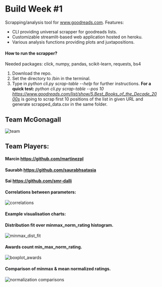 # Build Week #1

Scrapping/analysis tool for www.goodreads.com. Features:

- CLI providing universal scrapper for goodreads lists.
- Customizable streamlit-based web application hosted on heroku.
- Various analysis functions providing plots and juxtapositions.

#### How to run the scrapper?
Needed packages: click, numpy, pandas, scikit-learn, requests, bs4
1. Download the repo.
2. Set the directory to /bin in the terminal. 
3. Type in *python cli.py scrap-table --help* for further instructions.
**For a quick test:**
*python cli.py scrap-table --pos 10 https://www.goodreads.com/list/show/5.Best_Books_of_the_Decade_2000s*
is going to scrap first 10 positions of the list in given URL and generate scrapped_data.csv in the same folder.


## Team McGonagall

![team](https://github.com/martinezpl/goodreads_best2000/blob/main/pngs/704x396.jpg)

## **Team Players:**

#### Marcin https://github.com/martinezpl

#### Saurabh https://github.com/saurabhsatasia

#### Sai https://github.com/smr-dalli


#### Correlations between parameters:

![correlations](https://github.com/martinezpl/goodreads_best2000/blob/main/pngs/correlations.png)


#### Example visualisation charts:

#### Distribution fit over minmax_norm_rating histogram.
![minmax_dist_fit](https://github.com/martinezpl/goodreads_best2000/blob/main/pngs/2minmax_norm_dist.png)

#### Awards count min_max_norm_rating.
![boxplot_awards](https://github.com/martinezpl/goodreads_best2000/blob/main/pngs/8awards_cnt_minmax_norm_scatter.png)

#### Comparison of minmax & mean normalized ratings.
![normalization comparisons](https://github.com/martinezpl/goodreads_best2000/blob/main/pngs/5comparison_mean_minmax.png)
